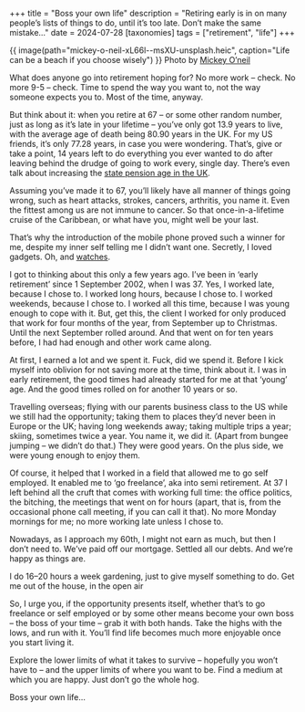 +++
title = "Boss your own life"
description = "Retiring early is in on many people’s lists of things to do, until it’s too late. Don’t make the same mistake…"
date = 2024-07-28
[taxonomies]
tags = ["retirement", "life"]
+++

{{ image(path="mickey-o-neil-xL66l--msXU-unsplash.heic", caption="Life can be a beach if you choose wisely") }} Photo by <a href="https://unsplash.com/@mickeyoneil?utm_content=creditCopyText&utm_medium=referral&utm_source=unsplash">Mickey O’neil</a>

What does anyone go into retirement hoping for? No more work – check. No more 9-5 – check. Time to spend the way you want to, not the way someone expects you to. Most of the time, anyway.

But think about it: when you retire at 67 – or some other random number, just as long as it’s late in your lifetime – you’ve only got 13.9 years to live, with the average age of death being 80.90 years in the UK. For my US friends, it’s only 77.28 years, in case you were wondering. That’s, give or take a point, 14 years left to do everything you ever wanted to do after leaving behind the drudge of going to work every, single day. There’s even talk about increasing the [state pension age in the UK](https://www.gov.uk/government/news/proposed-new-timetable-for-state-pension-age-increases). 

Assuming you’ve made it to 67, you’ll likely have all manner of things going wrong, such as heart attacks, strokes, cancers, arthritis, you name it. Even the fittest among us are not immune to cancer. So that once-in-a-lifetime cruise of the Caribbean, or what have you, might well be your last.

That’s why the introduction of the mobile phone proved such a winner for me, despite my inner self telling me I didn’t want one. Secretly, I loved gadgets. Oh, and [watches](/tags/wristcheck).

I got to thinking about this only a few years ago. I’ve been in ‘early retirement’ since 1 September 2002, when I was 37. Yes, I worked late, because I chose to. I worked long hours, because I chose to. I worked weekends, because I chose to. I worked all this time, because I was young enough to cope with it. But, get this, the client I worked for only produced that work for four months of the year, from September up to Christmas. Until the next September rolled around. And that went on for ten years before, I had had enough and other work came along.

At first, I earned a lot and we spent it. Fuck, did we spend it. Before I kick myself into oblivion for not saving more at the time, think about it. I was in early retirement, the good times had already started for me at that ‘young’ age. And the good times rolled on for another 10 years or so. 

Travelling overseas; flying with our parents business class to the US while we still had the opportunity; taking them to places they’d never been in Europe or the UK; having long weekends away; taking multiple trips a year; skiing, sometimes twice a year. You name it, we did it. (Apart from bungee jumping – we didn’t do that.) They were good years. On the plus side, we were young enough to enjoy them.

Of course, it helped that I worked in a field that allowed me to go self employed. It enabled me to ‘go freelance’, aka into semi retirement. At 37 I left behind all the cruft that comes with working full time: the office politics, the bitching, the meetings that went on for hours (apart, that is, from the occasional phone call meeting, if you can call it that). No more Monday mornings for me; no more working late unless I chose to. 

Nowadays, as I approach my 60th, I might not earn as much, but then I don’t need to. We’ve paid off our mortgage. Settled all our debts. And we’re happy as things are.

I do 16–20 hours a week gardening, just to give myself something to do. Get me out of the house, in the open air

So, I urge you, if the opportunity presents itself, whether that’s to go freelance or self employed or by some other means become your own boss – the boss of your time – grab it with both hands. Take the highs with the lows, and run with it. You’ll find life becomes much more enjoyable once you start living it.

Explore the lower limits of what it takes to survive – hopefully you won’t have to – and the upper limits of where you want to be. Find a medium at which you are happy. Just don’t go the whole hog. 

Boss your own life… 